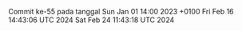 Commit ke-55 pada tanggal Sun Jan 01 14:00 2023 +0100
Fri Feb 16 14:43:06 UTC 2024
Sat Feb 24 11:43:18 UTC 2024
